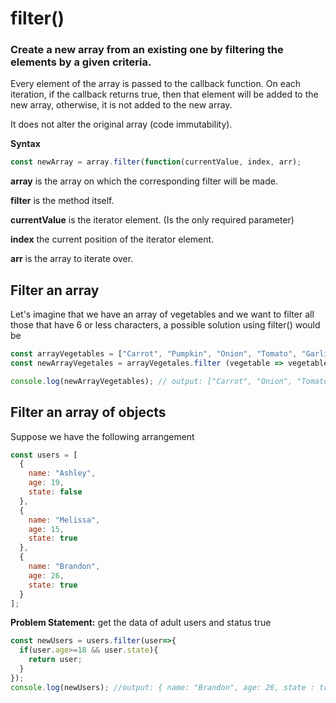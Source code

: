 # filter()

### Create a new array from an existing one by filtering the elements by a given criteria.

Every element of the array is passed to the callback function. On each iteration, if the callback returns true, then that element will be added to the new array, otherwise, it is not added to the new array.

It does not alter the original array (code immutability).


**Syntax**
```js
const newArray = array.filter(function(currentValue, index, arr);
```

**array** is the array on which the corresponding filter will be made.

**filter** is the method itself.

**currentValue** is the iterator element. (Is the only required parameter)

**index** the current position of the iterator element.

**arr** is the array to iterate over.

 ## Filter an array

Let's imagine that we have an array of vegetables and we want to filter all those that have 6 or less characters, a possible solution using filter() would be

```js
const arrayVegetables = ["Carrot", "Pumpkin", "Onion", "Tomato", "Garlic"];
const newArrayVegetales = arrayVegetales.filter (vegetable => vegetable.length <= 6);

console.log(newArrayVegetables); // output: ["Carrot", "Onion", "Tomato", "Garlic"]
```

## Filter an array of objects

Suppose we have the following arrangement

```js
const users = [
  {
    name: "Ashley",
    age: 19,
    state: false
  },
  {
    name: "Melissa",
    age: 15,
    state: true
  },
  {
    name: "Brandon",
    age: 26,
    state: true
  }
];
```
**Problem Statement:** get the data of adult users and status true

```js
const newUsers = users.filter(user=>{
  if(user.age>=18 && user.state){
    return user;
  }
});
console.log(newUsers); //output: { name: "Brandon", age: 26, state : true }
```